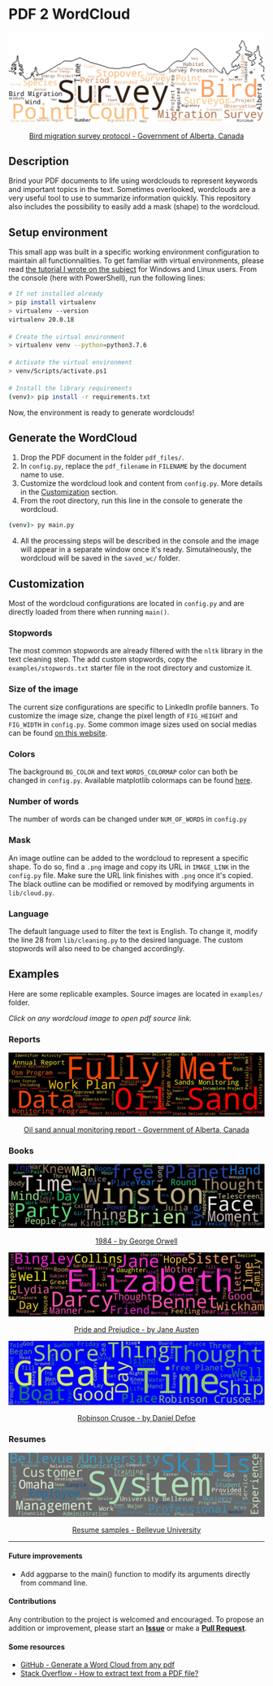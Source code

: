 # PDF 2 WordCloud

[![](examples/aep-bird-migration-protocol-2020_wordcloud_20200505_191939.jpeg)](https://open.alberta.ca/publications/bird-migration-survey-protocol)
<p style="text-align: center;"> <a href="https://open.alberta.ca/publications/bird-migration-survey-protocol"> Bird migration survey protocol - Government of Alberta, Canada </a> </p>

## Description
Brind your PDF documents to life using wordclouds to represent keywords and important topics in the text. Sometimes overlooked, wordclouds are a very useful tool to use to summarize information quickly. This repository also includes the possibility to easily add a mask (shape) to the wordcloud.

## Setup environment
This small app was built in a specific working environment configuration to maintain all functionnalities. To get familiar with virtual environments, please read [the tutorial I wrote on the subject](https://github.com/gstaxy/tutorials/blob/master/how_to_use_virtualenv.md) for Windows and Linux users. From the console (here with PowerShell), run the following lines:

```bash
# If not installed already
> pip install virtualenv
> virtualenv --version
virtualenv 20.0.18

# Create the virtual environment
> virtualenv venv --python=python3.7.6

# Activate the virtual environment
> venv/Scripts/activate.ps1

# Install the library requirements
(venv)> pip install -r requirements.txt
```
Now, the environment is ready to generate wordclouds!

## Generate the WordCloud
1. Drop the PDF document in the folder `pdf_files/`.
2. In `config.py`, replace the `pdf_filename` in `FILENAME` by the document name to use.
2. Customize the wordcloud look and content from `config.py`. More details in the [Customization](#customization) section.
3. From the root directory, run this line in the console to generate the wordcloud.
```bash
(venv)> py main.py
```
4. All the processing steps will be described in the console and the image will appear in a separate window once it's ready. Simutalneously, the wordcloud will be saved in the `saved_wc/` folder.

## Customization
Most of the wordcloud configurations are located in `config.py` and are directly loaded from there when running `main()`.

### Stopwords
The most common stopwords are already filtered with the `nltk` library in the text cleaning step. The add custom stopwords, copy the `examples/stopwords.txt` starter file in the root directory and customize it.

### Size of the image
The current size configurations are specific to LinkedIn profile banners. To customize the image size, change the pixel length of `FIG_HEIGHT` and `FIG_WIDTH` in `config.py`. Some common image sizes used on social medias can be found [on this website](https://louisem.com/2852/social-media-cheat-sheet-sizes).

### Colors
The background `BG_COLOR` and text `WORDS_COLORMAP` color can both be changed in `config.py`. Available matplotlib colormaps can be found [here](https://matplotlib.org/examples/color/colormaps_reference.html).

### Number of words
The number of words can be changed under `NUM_OF_WORDS` in `config.py`

### Mask
An image outline can be added to the wordcloud to represent a specific shape. To do so, find a `.png` image and copy its URL in `IMAGE_LINK` in the `config.py` file. Make sure the URL link finishes with `.png` once it's copied. The black outline can be modified or removed by modifying arguments in `lib/cloud.py`.

### Language
The default language used to filter the text is English. To change it, modify the line 28 from `lib/cleaning.py` to the desired language. The custom stopwords will also need to be changed accordingly.

## Examples
Here are some replicable examples. Source images are located in `examples/` folder.

*Click on any wordcloud image to open pdf source link.*

### Reports
![](examples/aep-2018-19-oil-sands-monitoring-annual-report-2019-09_wordcloud_20200505_185822.jpeg)
<p style="text-align: center;">
<a href="https://open.alberta.ca/publications/2562-9182">
Oil sand annual monitoring report - Government of Alberta, Canada
</a>
</p>

### Books
![](examples/1984_wordcloud_20200505_183953.jpeg)
<p style="text-align: center;">
<a href="https://www.planetebook.com/1984/">
1984 - by George Orwell
</a>
</p>

[![](examples/pandp12p2_wordcloud_20200505_184109.jpeg)]()
<p style="text-align: center;">
<a href="https://www.gutenberg.org/ebooks/1342">
Pride and Prejudice - by Jane Austen
</a>
</p>

![](examples/robinson-crusoe_wordcloud_20200505_184250.jpeg)
<p style="text-align: center;">
<a href="https://www.planetebook.com/robinson-crusoe/">
Robinson Crusoe - by Daniel Defoe
</a>
</p>

### Resumes
![](examples/resume-samples_wordcloud_20200505_184913.jpeg)
<p style="text-align: center;">
<a href="https://www.bellevue.edu/student-support/career-services/pdfs/resume-samples.pdf">
Resume samples - Bellevue University
</a>
</p>

---
#### Future improvements
* Add aggparse to the main() function to modify its arguments directly from command line.

#### Contributions
Any contribution to the project is welcomed and encouraged. To propose an addition or improvement, please start an **[Issue](https://github.com/gstaxy/pdf2wordcloud/issues)** or make a **[Pull Request](https://github.com/gstaxy/pdf2wordcloud/pulls)**.

#### Some resources
* [GitHub - Generate a Word Cloud from any pdf](https://github.com/piyushkhemka/Pdf-to-Word-Cloud)
* [Stack Overflow - How to extract text from a PDF file?](https://stackoverflow.com/questions/34837707/how-to-extract-text-from-a-pdf-file)
